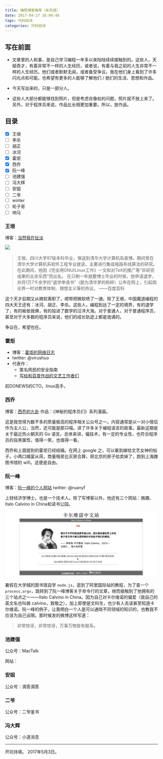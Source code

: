 ```yaml
---
title: 编程博客推荐（未完成）
date: 2017-04-27 16:09:48
tags: 代码如诗
categories: 代码如诗
---
```


## 写在前面

- 文章里的人和事，是自己学习编程一年多以来陆陆续续接触到的。这些人，天赋奇才，有着非常不一样的人生经历，或者说，有着与我之前的人生非常不一样的人生经历。他们或者默默无闻，或者备受争议。我在他们身上看到了许多闪光点和可能。也希望有更多的人能够了解他们 / 她们的生活、思想和作品。

- 今天写出来的，只是一部分人。

- 这些人大部分都能够找到照片，但是考虑肖像权的问题，照片就不放上来了。另外，对于程序员来说，作品比长相更加重要。所以，放作品。

## 目录

- [x] 王垠
- [ ] 李杀
- [ ] 胡正
- [ ] 冰河
- [x] 霍炬
- [x] 西乔
- [x] 阮一峰
- [ ] 池建强
- [ ] 冯大辉
- [ ] 安姐
- [ ] 二爷
- [ ] winter
- [ ] 轮子哥
- [ ] 响马

### 王垠

博客：[当然我在扯淡](http://www.yinwang.org)

![](/images/)

> 王垠，四川大学97级本科毕业，保送到清华大学计算机系直博。期间曾在清华大学计算机系软件工程专业就读，主要进行集成电路布线算法的研究。在此期间，他因《完全用GNU/Linux工作》一文和对TeX的推广等“非研究成果的业余东西”而出名。 在只剩一年就要博士毕业的时候，他申请退学，并将1万7千余字的“退学申请书”（题为清华梦的粉碎）公布在网上，引起舆论界一时对教育体制、理想主义等的热议。
> ——百度百科

这个天才前期又从微软离职了，顺带把微软喷了一通。除了王垠，中国魔道编程的四大天王还有：冰河、胡正、李杀。这些人，编程到达了一定的境界，有的退学了，有的皈依我佛，有的投进了数学的汪洋大海。对于普通人，对于普通程序员，甚至对于大多数的程序员来说，他们的成长轨迹上都是诡谲的。

争议在，希望也在。

### 霍炬

- 博客：[霍炬的网络日志](http://blog.devep.net/virushuo/2011/01/27/post_76.html)
- twitter: @virushuo
- 代表作：
  - 匿名网民的安全指南
  - [写给和百度作战的文艺工作者们](http://blog.devep.net/virushuo/2011/03/26/post_78.html)

前DONEWS的CTO，linux高手。

### 西乔

博客：[西乔的九卦](http://blog.xiqiao.info/)
作品：《神秘的程序员们》系列漫画。

这是我觉得为数不多的质量极高的程序相关公众号之一。内容通常是以一对小情侣作为主人公，当然，还可能是那只喵。讲了许多关于编程语言的故事。最新这期是关于最近热火朝天的 Go 语言。总体来讲，偏技术，有一定的专业性，也符合程序员的自黑属性，值得一笑，也值得一看。

西乔和上面提到的霍炬已经结婚。在网上 google 之，可以看到嫁给文艺女神的帖子。小两口婚宴从简，商量租房比买房合算，把北京的房子给卖掉了，跑到上海蹭图书馆的 wifi。这便是自由。

### 阮一峰

博客：[阮一峰的个人网站](http://www.ruanyifeng.com/home.html)
twitter: @ruanyf



上财经济学博士。也是一个技术人。除了写博客以外，他还有三个网站：微趣、Italo Calvino in China和读书公园。

![](source/images/ruanyf_calvino.png)

暑假在大学城的图书馆自学 `node.js`，逛到了阿里国际站的教程，为了查一个`process.argv`，跳转到了阮一峰博客关于命令行的文章，继而接触到了他拥有的三个站点之一——Italo Calvino in China。因为自己对卡尔维诺的偏爱（我自己的英文名也叫做 calvino，致敬之），加上即使是文科生，也少有人去读甚至知道卡尔维诺。阮一峰的例子，让我明白一个人是可以通晓不同领域的知识的，也教我不应该为自己设限。那时候发的微博这样写道：

> 非常惊讶，非常惊讶，万事万物皆有联系。

### 池建强

公众号：MacTalk

网站：

### 安姐

公众号：滴答滴答

### 二爷

公众号：二爷鉴书

### 冯大辉

公众号：小道消息



---

开坑待填。
2017年5月3日。